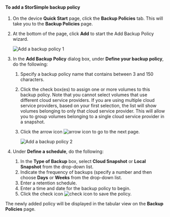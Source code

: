 <!--author=v-sharos last changed: 11/06/15-->

#### To add a StorSimple backup policy
1. On the device **Quick Start** page, click the **Backup Policies** tab. This will take you to the **Backup Policies** page.
2. At the bottom of the page, click **Add** to start the Add Backup Policy wizard.
   
    ![Add a backup policy 1](./media/storsimple-add-backup-policy-u2/AddBackupPolicy1.png)
3. In the **Add Backup Policy** dialog box, under **Define your backup policy**, do the following:
   
   1. Specify a backup policy name that contains between 3 and 150 characters.
   2. Click the check box(es) to assign one or more volumes to this backup policy. Note that you cannot select volumes that use different cloud service providers. If you are using multiple cloud service providers, based on your first selection, the list will show volumes belonging to only that cloud service provider. This will allow you to group volumes belonging to a single cloud service provider in a snapshot.
   3. Click the arrow icon ![arrow icon](./media/storsimple-add-backup-policy-u2/HCS_ArrowIcon-include.png) to go to the next page.
      
      ![Add a backup policy 2](./media/storsimple-add-backup-policy-u2/AddBackupPolicy2.png)
4. Under **Define a schedule**, do the following:
   
   1. In the **Type of Backup** box, select **Cloud Snapshot** or **Local Snapshot** from the drop-down list.
   2. Indicate the frequency of backups (specify a number and then choose **Days** or **Weeks** from the drop-down list.
   3. Enter a retention schedule.
   4. Enter a time and date for the backup policy to begin.  
   5. Click the check icon ![check icon](./media/storsimple-add-backup-policy-u2/HCS_CheckIcon-include.png) to save the policy.

The newly added policy will be displayed in the tabular view on the **Backup Policies** page.

